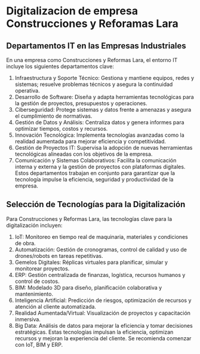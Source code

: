 # Digitalizacion de empresa Construcciones y Reforamas Lara

## Departamentos IT en las Empresas Industriales
En una empresa como Construcciones y Reformas Lara, el entorno IT incluye los siguientes departamentos clave:
1. Infraestructura y Soporte Técnico: Gestiona y mantiene equipos, redes y sistemas; resuelve problemas técnicos y asegura la continuidad operativa.
2. Desarrollo de Software: Diseña y adapta herramientas tecnológicas para la gestión de proyectos, presupuestos y operaciones.
3. Ciberseguridad: Protege sistemas y datos frente a amenazas y asegura el cumplimiento de normativas.
4. Gestión de Datos y Análisis: Centraliza datos y genera informes para optimizar tiempos, costos y recursos.
5. Innovación Tecnológica: Implementa tecnologías avanzadas como la realidad aumentada para mejorar eficiencia y competitividad.
6. Gestión de Proyectos IT: Supervisa la adopción de nuevas herramientas tecnológicas alineadas con los objetivos de la empresa.
7. Comunicación y Sistemas Colaborativos: Facilita la comunicación interna y externa y la gestión de proyectos con plataformas digitales.
Estos departamentos trabajan en conjunto para garantizar que la tecnología impulse la eficiencia, seguridad y productividad de la empresa.

##  Selección de Tecnologías para la Digitalización

Para Construcciones y Reformas Lara, las tecnologías clave para la digitalización incluyen:
1. IoT: Monitoreo en tiempo real de maquinaria, materiales y condiciones de obra.
2. Automatización: Gestión de cronogramas, control de calidad y uso de drones/robots en tareas repetitivas.
3. Gemelos Digitales: Réplicas virtuales para planificar, simular y monitorear proyectos.
4. ERP: Gestión centralizada de finanzas, logística, recursos humanos y control de costos.
5. BIM: Modelado 3D para diseño, planificación colaborativa y mantenimiento.
6. Inteligencia Artificial: Predicción de riesgos, optimización de recursos y atención al cliente automatizada.
7. Realidad Aumentada/Virtual: Visualización de proyectos y capacitación inmersiva.
8. Big Data: Análisis de datos para mejorar la eficiencia y tomar decisiones estratégicas.
Estas tecnologías impulsan la eficiencia, optimizan recursos y mejoran la experiencia del cliente. Se recomienda comenzar con IoT, BIM y ERP.
